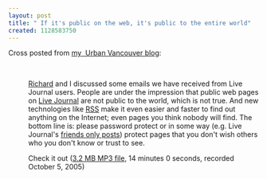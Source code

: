 ```yaml
---
layout: post
title: " If it's public on the web, it's public to the entire world"
created: 1128583750
---
```

<p>Cross posted from <a href="http://www.urbanvancouver.com/node/2610">my&nbsp; Urban Vancouver blog</a>:<br /></p><p style="margin-left: 40px;"><br /></p><p style="margin-left: 40px;"><a href="http://www.justagwailo.com/">Richard</a> and I discussed
some emails we have received from Live Journal users. People are under
the impression that public web pages on <a href="http://www.livejournal.com/">Live Journal</a>  are not public to the world, which is not true. And new technologies like <a href="http://www.faganfinder.com/search/rss.shtml">RSS</a>
make it even easier and faster to find out anything on the Internet;
even pages you think nobody will find. The bottom line is: please
password protect or in some way (e.g. Live Journal's <a href="http://www.livejournal.com/site/about.bml">friends only posts</a>) protect pages that you don't wish others who you don't know or trust  to see.</p><div style="margin-left: 40px;"> Check it out (<a href="http://www.urbanvancouver.com/files/uv-05-oct-2005-livejournal-public-is-public.mp3">3.2 MB MP3 file</a>, 14 minutes 0 seconds, recorded October 5, 2005)</div> 


